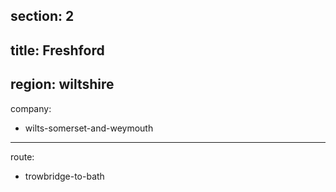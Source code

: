 section: 2
----
title: Freshford
----
region: wiltshire
----
company:
- wilts-somerset-and-weymouth
----
route:
- trowbridge-to-bath
